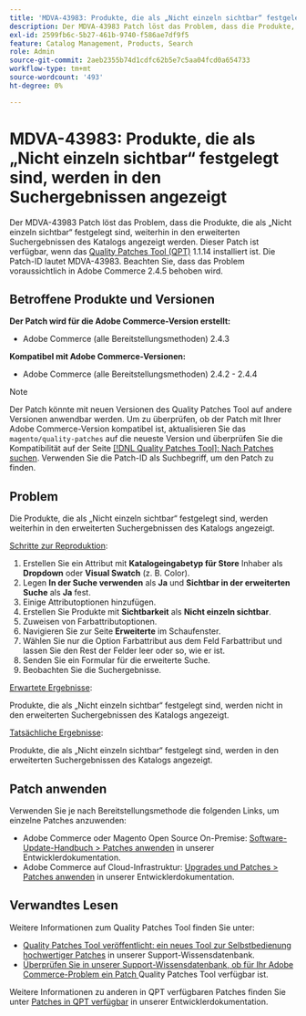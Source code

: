 ```yaml
---
title: 'MDVA-43983: Produkte, die als „Nicht einzeln sichtbar“ festgelegt sind, werden in den Suchergebnissen angezeigt'
description: Der MDVA-43983 Patch löst das Problem, dass die Produkte, die als „Nicht einzeln sichtbar“ festgelegt sind, weiterhin in den erweiterten Suchergebnissen des Katalogs angezeigt werden. Dieser Patch ist verfügbar, wenn das [Quality Patches Tool (QPT)](/help/announcements/adobe-commerce-announcements/magento-quality-patches-released-new-tool-to-self-serve-quality-patches.md) 1.1.14 installiert ist. Die Patch-ID lautet MDVA-43983. Beachten Sie, dass das Problem voraussichtlich in Adobe Commerce 2.4.5 behoben wird.
exl-id: 2599fb6c-5b27-461b-9740-f586ae7df9f5
feature: Catalog Management, Products, Search
role: Admin
source-git-commit: 2aeb2355b74d1cdfc62b5e7c5aa04fcd0a654733
workflow-type: tm+mt
source-wordcount: '493'
ht-degree: 0%

---
```


# MDVA-43983: Produkte, die als „Nicht einzeln sichtbar“ festgelegt sind, werden in den Suchergebnissen angezeigt

Der MDVA-43983 Patch löst das Problem, dass die Produkte, die als „Nicht einzeln sichtbar“ festgelegt sind, weiterhin in den erweiterten Suchergebnissen des Katalogs angezeigt werden. Dieser Patch ist verfügbar, wenn das [Quality Patches Tool (QPT)](/help/announcements/adobe-commerce-announcements/magento-quality-patches-released-new-tool-to-self-serve-quality-patches.md) 1.1.14 installiert ist. Die Patch-ID lautet MDVA-43983. Beachten Sie, dass das Problem voraussichtlich in Adobe Commerce 2.4.5 behoben wird.

## Betroffene Produkte und Versionen

**Der Patch wird für die Adobe Commerce-Version erstellt:**

* Adobe Commerce (alle Bereitstellungsmethoden) 2.4.3

**Kompatibel mit Adobe Commerce-Versionen:**

* Adobe Commerce (alle Bereitstellungsmethoden) 2.4.2 - 2.4.4

>[!NOTE]
>
>Der Patch könnte mit neuen Versionen des Quality Patches Tool auf andere Versionen anwendbar werden. Um zu überprüfen, ob der Patch mit Ihrer Adobe Commerce-Version kompatibel ist, aktualisieren Sie das `magento/quality-patches` auf die neueste Version und überprüfen Sie die Kompatibilität auf der Seite [[!DNL Quality Patches Tool]: Nach Patches suchen](https://experienceleague.adobe.com/tools/commerce-quality-patches/index.html). Verwenden Sie die Patch-ID als Suchbegriff, um den Patch zu finden.

## Problem

Die Produkte, die als „Nicht einzeln sichtbar“ festgelegt sind, werden weiterhin in den erweiterten Suchergebnissen des Katalogs angezeigt.

<u>Schritte zur Reproduktion</u>:

1. Erstellen Sie ein Attribut mit **Katalogeingabetyp für Store** Inhaber als **Dropdown** oder **Visual Swatch** (z. B. Color).
1. Legen **In der Suche verwenden** als **Ja** und **Sichtbar in der erweiterten Suche** als **Ja** fest.
1. Einige Attributoptionen hinzufügen.
1. Erstellen Sie Produkte mit **Sichtbarkeit** als **Nicht einzeln sichtbar**.
1. Zuweisen von Farbattributoptionen.
1. Navigieren Sie zur Seite **Erweiterte** im Schaufenster.
1. Wählen Sie nur die Option Farbattribut aus dem Feld Farbattribut und lassen Sie den Rest der Felder leer oder so, wie er ist.
1. Senden Sie ein Formular für die erweiterte Suche.
1. Beobachten Sie die Suchergebnisse.

<u>Erwartete Ergebnisse</u>:

Produkte, die als „Nicht einzeln sichtbar“ festgelegt sind, werden nicht in den erweiterten Suchergebnissen des Katalogs angezeigt.

<u>Tatsächliche Ergebnisse</u>:

Produkte, die als „Nicht einzeln sichtbar“ festgelegt sind, werden in den erweiterten Suchergebnissen des Katalogs angezeigt.

## Patch anwenden

Verwenden Sie je nach Bereitstellungsmethode die folgenden Links, um einzelne Patches anzuwenden:

* Adobe Commerce oder Magento Open Source On-Premise: [Software-Update-Handbuch > Patches anwenden](https://experienceleague.adobe.com/en/docs/commerce-operations/tools/quality-patches-tool/usage) in unserer Entwicklerdokumentation.
* Adobe Commerce auf Cloud-Infrastruktur: [Upgrades und Patches > Patches anwenden](https://experienceleague.adobe.com/en/docs/commerce-cloud-service/user-guide/develop/upgrade/apply-patches) in unserer Entwicklerdokumentation.

## Verwandtes Lesen

Weitere Informationen zum Quality Patches Tool finden Sie unter:

* [Quality Patches Tool veröffentlicht: ein neues Tool zur Selbstbedienung hochwertiger Patches](/help/announcements/adobe-commerce-announcements/magento-quality-patches-released-new-tool-to-self-serve-quality-patches.md) in unserer Support-Wissensdatenbank.
* [Überprüfen Sie in unserer Support-Wissensdatenbank, ob für Ihr Adobe Commerce-Problem ein Patch ](/help/support-tools/patches-available-in-qpt-tool/check-patch-for-magento-issue-with-magento-quality-patches.md) Quality Patches Tool verfügbar ist.

Weitere Informationen zu anderen in QPT verfügbaren Patches finden Sie unter [Patches in QPT verfügbar](https://experienceleague.adobe.com/tools/commerce-quality-patches/index.html) in unserer Entwicklerdokumentation.
